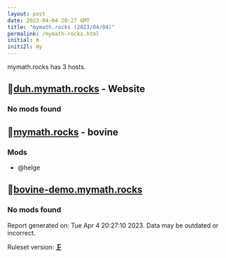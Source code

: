 ```yaml
---
layout: post
date: 2023-04-04 20:27 GMT
title: "mymath.rocks (2023/04/04)"
permalink: /mymath-rocks.html
initial: m
initi2l: my
---
```


mymath.rocks has 3 hosts.

## 🐘[duh.mymath.rocks](https://duh.mymath.rocks) - Website

### No mods found

## 🐘[mymath.rocks](https://mymath.rocks) - bovine

### Mods
 * @helge

## 🐘[bovine-demo.mymath.rocks](https://bovine-demo.mymath.rocks)

### No mods found

Report generated on: Tue Apr  4 20:27:10 2023. Data may be outdated or incorrect.

Ruleset version: [🗜](/version-clamp)
